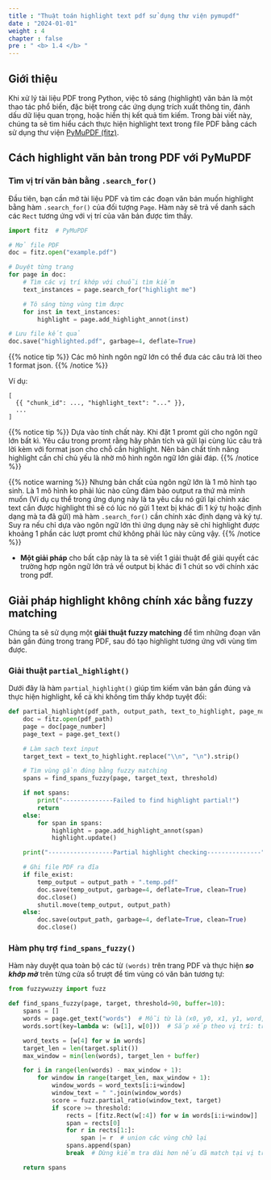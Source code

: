 ```yaml
---
title : "Thuật toán highlight text pdf sử dụng thư viện pymupdf"
date : "2024-01-01"
weight : 4 
chapter : false
pre : " <b> 1.4 </b> "
---
```


## Giới thiệu

Khi xử lý tài liệu PDF trong Python, việc tô sáng (highlight) văn bản là một thao tác phổ biến, đặc biệt trong các ứng dụng trích xuất thông tin, đánh dấu dữ liệu quan trọng, hoặc hiển thị kết quả tìm kiếm. Trong bài viết này, chúng ta sẽ tìm hiểu cách thực hiện highlight text trong file PDF bằng cách sử dụng thư viện [PyMuPDF (fitz)](https://pymupdf.readthedocs.io/).

## Cách highlight văn bản trong PDF với PyMuPDF

### Tìm vị trí văn bản bằng `.search_for()`

Đầu tiên, bạn cần mở tài liệu PDF và tìm các đoạn văn bản muốn highlight bằng hàm `.search_for()` của đối tượng `Page`. Hàm này sẽ trả về danh sách các `Rect` tương ứng với vị trí của văn bản được tìm thấy.

```python
import fitz  # PyMuPDF

# Mở file PDF
doc = fitz.open("example.pdf")

# Duyệt từng trang
for page in doc:
    # Tìm các vị trí khớp với chuỗi tìm kiếm
    text_instances = page.search_for("highlight me")

    # Tô sáng từng vùng tìm được
    for inst in text_instances:
        highlight = page.add_highlight_annot(inst)

# Lưu file kết quả
doc.save("highlighted.pdf", garbage=4, deflate=True)
```

{{% notice tip %}}
Các mô hình ngôn ngữ lớn có thể đưa các câu trả lời theo 1 format json. 
{{% /notice %}}


Ví dụ:

```
[
  {{ "chunk_id": ..., "highlight_text": "..." }},
  ...
]
```

{{% notice tip %}}
Dựa vào tính chất này. Khi đặt 1 promt gửi cho ngôn ngữ lớn bất kì. Yêu cầu trong promt rằng hãy phân tích và gửi lại cùng lúc câu trả lời kèm với format json cho chỗ cần highlight. Nên bản chất tính năng highlight cần chỉ chủ yếu là nhờ mô hình ngôn ngữ lớn giải đáp.
{{% /notice %}}


{{% notice warning %}}
Nhưng bản chất của ngôn ngữ lớn là 1 mô hình tạo sinh. Là 1 mô hình ko phải lúc nào cũng đảm bảo output ra thứ mà mình muốn (Ví dụ cụ thể trong ứng dụng này là ta yêu cầu nó gửi lại chính xác text cần được highlight thì sẽ có lúc nó gửi 1 text bị khác đi 1 ký tự hoặc định dạng mà ta đã gửi) mà hàm `.search_for()` cần chính xác định dạng và ký tự. Suy ra nếu chỉ dựa vào ngôn ngữ lớn thì ứng dụng này sẽ chỉ highlight được khoảng 1 phần các lượt promt chứ không phải lúc này cũng vậy.
{{% /notice %}}


- **Một giải pháp** cho bất cập này là ta sẽ viết 1 giải thuật để giải quyết các trường hợp ngôn ngữ lớn trả về output bị khác đi 1 chút so với chính xác trong pdf.

## Giải pháp highlight không chính xác bằng fuzzy matching

Chúng ta sẽ sử dụng một **giải thuật fuzzy matching** để tìm những đoạn văn bản gần đúng trong trang PDF, sau đó tạo highlight tương ứng với vùng tìm được.

### Giải thuật `partial_highlight()`

Dưới đây là hàm `partial_highlight()` giúp tìm kiếm văn bản gần đúng và thực hiện highlight, kể cả khi không tìm thấy khớp tuyệt đối:

```python
def partial_highlight(pdf_path, output_path, text_to_highlight, page_number, file_exist, threshold=90):
    doc = fitz.open(pdf_path)
    page = doc[page_number]
    page_text = page.get_text()

    # Làm sạch text input
    target_text = text_to_highlight.replace("\\n", "\n").strip()

    # Tìm vùng gần đúng bằng fuzzy matching
    spans = find_spans_fuzzy(page, target_text, threshold)

    if not spans:
        print("--------------Failed to find highlight partial!")
        return
    else:
        for span in spans:
            highlight = page.add_highlight_annot(span)
            highlight.update()

    print("------------------Partial highlight checking---------------")

    # Ghi file PDF ra đĩa
    if file_exist:
        temp_output = output_path + ".temp.pdf"
        doc.save(temp_output, garbage=4, deflate=True, clean=True)
        doc.close()
        shutil.move(temp_output, output_path)
    else:
        doc.save(output_path, garbage=4, deflate=True, clean=True)
        doc.close()
```

### Hàm phụ trợ `find_spans_fuzzy()`

Hàm này duyệt qua toàn bộ các từ `(words)` trên trang PDF và thực hiện ***so khớp mờ*** trên từng cửa sổ trượt để tìm vùng có văn bản tương tự:

```python
from fuzzywuzzy import fuzz

def find_spans_fuzzy(page, target, threshold=90, buffer=10):
    spans = []
    words = page.get_text("words")  # Mỗi từ là (x0, y0, x1, y1, word, block_no, line_no, word_no)
    words.sort(key=lambda w: (w[1], w[0]))  # Sắp xếp theo vị trí: trên xuống, trái sang phải

    word_texts = [w[4] for w in words]
    target_len = len(target.split())
    max_window = min(len(words), target_len + buffer)

    for i in range(len(words) - max_window + 1):
        for window in range(target_len, max_window + 1):
            window_words = word_texts[i:i+window]
            window_text = " ".join(window_words)
            score = fuzz.partial_ratio(window_text, target)
            if score >= threshold:
                rects = [fitz.Rect(w[:4]) for w in words[i:i+window]]
                span = rects[0]
                for r in rects[1:]:
                    span |= r  # union các vùng chữ lại
                spans.append(span)
                break  # Dừng kiểm tra dài hơn nếu đã match tại vị trí này

    return spans
```


